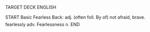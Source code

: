 TARGET DECK
ENGLISH

START
Basic
Fearless
Back: adj. (often foll. By of) not afraid, brave.  fearlessly adv. Fearlessness n.
END

